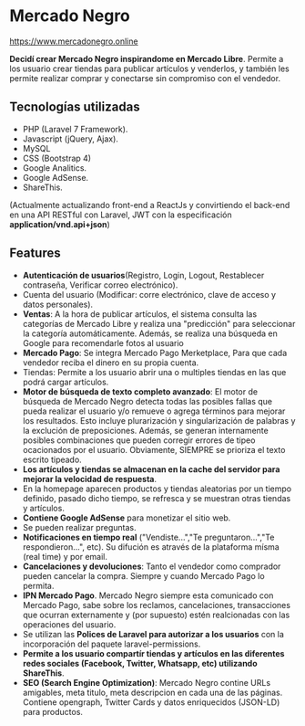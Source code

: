 # Mercado Negro #

https://www.mercadonegro.online

**Decidí crear Mercado Negro inspirandome en Mercado Libre**. Permite a los usuario crear tiendas para publicar artículos y venderlos, y también les permite realizar comprar y conectarse sin compromiso con el vendedor.

## Tecnologías utilizadas

- PHP (Laravel 7 Framework).
- Javascript (jQuery, Ajax).
- MySQL
- CSS (Bootstrap 4)
- Google Analitics.
- Google AdSense.
- ShareThis.

(Actualmente actualizando front-end a ReactJs y convirtiendo el back-end en una API RESTful con Laravel, JWT con la especificación **application/vnd.api+json**)

## Features
- **Autenticación de usuarios**(Registro, Login, Logout, Restablecer contraseña, Verificar correo electrónico).
- Cuenta del usuario (Modificar: corre electrónico, clave de acceso y datos personales).
- **Ventas**: A la hora de publicar artículos, el sistema consulta las categorías de Mercado Libre y realiza una "predicción"
  para seleccionar la categoría automáticamente. Además, se realiza una búsqueda en Google para recomendarle fotos al usuario
- **Mercado Pago**: Se integra Mercado Pago Merketplace, Para que cada vendedor reciba el dinero en su propia cuenta.
- Tiendas: Permite a los usuario abrir una o multiples tiendas en las que podrá cargar artículos.
- **Motor de búsqueda de texto completo avanzado**: El motor de búsqueda de Mercado Negro detecta todas las posibles fallas que pueda realizar el usuario y/o
  remueve o agrega términos para mejorar los resultados. Esto incluye plurarización y singularización de palabras y la exclución de preposiciones. Además, se generan internamente
  posibles combinaciones que pueden corregir errores de tipeo ocacionados por el usuario. Obviamente, SIEMPRE se prioriza el texto escrito tipeado.
- **Los artículos y tiendas se almacenan en la cache del servidor para mejorar la velocidad de respuesta**.
- En la homepage aparecen productos y tiendas aleatorias por un tiempo definido, pasado dicho tiempo, se refresca y se muestran otras tiendas y artículos.
- **Contiene Google AdSense** para monetizar el sitio web.
- Se pueden realizar preguntas. 
- **Notificaciones en tiempo real** ("Vendiste...","Te preguntaron...","Te respondieron...", etc). Su difución es através de la plataforma mísma (real time) y por email.
- **Cancelaciones y devoluciones**: Tanto el vendedor como comprador pueden cancelar la compra. Siempre y cuando Mercado Pago lo permita.
- **IPN Mercado Pago**. Mercado Negro siempre esta comunicado con Mercado Pago, sabe sobre los reclamos, cancelaciones, transacciones que ocurran externamente y
  (por supuesto) estén realcionadas con las operaciones del usuario.
- Se utilizan las **Polices de Laravel para autorizar a los usuarios** con la incorporación del paquete laravel-permissions.
- **Permite a los usuario compartír tiendas y artículos en las diferentes redes sociales (Facebook, Twitter, Whatsapp, etc) utilizando ShareThis**.
- **SEO (Search Engine Optimization)**: Mercado Negro contine URLs amigables, meta titulo, meta descripcion en cada una de las páginas. Contiene opengraph, Twitter Cards y datos enriquecidos (JSON-LD) para productos. 
